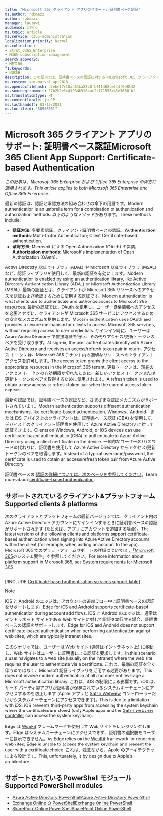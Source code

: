 ```yaml
---
title: 'Microsoft 365 クライアント アプリのサポート: 証明書ベース認証'
ms.author: robmazz
author: robmazz
manager: laurawi
audience: ITPro
ms.topic: article
ms.service: o365-administration
localization_priority: Normal
ms.collection:
- Strat_O365_Enterprise
- M365-subscription-management
search.appverid:
- MET150
f1.keywords:
- NOCSH
description: この記事では、証明書ベースの認証に対する Microsoft 365 クライアント アプリのサポートの詳細について説明します。
ms.custom: seo-marvel-apr2020
ms.openlocfilehash: d5ebef7c10aa61ba28c8fb841468be244f6e8542
ms.sourcegitcommit: 27b2b2e5c41934b918cac2c171556c45e36661bf
ms.translationtype: MT
ms.contentlocale: ja-JP
ms.lasthandoff: 03/19/2021
ms.locfileid: "50905001"
---
```

# <a name="microsoft-365-client-app-support-certificate-based-authentication"></a><span data-ttu-id="6cfd4-103">Microsoft 365 クライアント アプリのサポート: 証明書ベース認証</span><span class="sxs-lookup"><span data-stu-id="6cfd4-103">Microsoft 365 Client App Support: Certificate-based Authentication</span></span>

<span data-ttu-id="6cfd4-104">*この記事は、Microsoft 365 Enterprise および Office 365 Enterprise の両方に適用されます。*</span><span class="sxs-lookup"><span data-stu-id="6cfd4-104">*This article applies to both Microsoft 365 Enterprise and Office 365 Enterprise.*</span></span>

<span data-ttu-id="6cfd4-105">最新の認証は、認証と承認方法の組み合わせの傘下の用語です。</span><span class="sxs-lookup"><span data-stu-id="6cfd4-105">Modern authentication is an umbrella term for a combination of authentication and authorization methods.</span></span> <span data-ttu-id="6cfd4-106">以下のようなメソッドがあります。</span><span class="sxs-lookup"><span data-stu-id="6cfd4-106">These methods include:</span></span>

- <span data-ttu-id="6cfd4-107">**認証方法**: 多要素認証。クライアント証明書ベースの認証。</span><span class="sxs-lookup"><span data-stu-id="6cfd4-107">**Authentication methods**: Multi-factor Authentication; Client Certificate-based authentication.</span></span>
- <span data-ttu-id="6cfd4-108">**承認方法**: Microsoft による Open Authorization (OAuth) の実装。</span><span class="sxs-lookup"><span data-stu-id="6cfd4-108">**Authorization methods**: Microsoft's implementation of Open Authorization (OAuth).</span></span>

<span data-ttu-id="6cfd4-109">Active Directory 認証ライブラリ (ADAL) や Microsoft 認証ライブラリ (MSAL) など、認証ライブラリを使用して、最新の認証を有効にします。</span><span class="sxs-lookup"><span data-stu-id="6cfd4-109">Modern authentication is enabled by using an authentication library, like Active Directory Authentication Library (ADAL) or Microsoft Authentication Library (MSAL).</span></span> <span data-ttu-id="6cfd4-110">最新の認証とは、クライアントが Microsoft 365 リソースへのアクセスを認証および承認するために使用する認証です。</span><span class="sxs-lookup"><span data-stu-id="6cfd4-110">Modern authentication is what clients use to authenticate and authorize access to Microsoft 365 resources.</span></span> <span data-ttu-id="6cfd4-111">最新の認証では、OAuth を使用し、ユーザー資格情報へのアクセスを必要とせずに、クライアントが Microsoft 365 サービスにアクセスするための安全なメカニズムを提供します。</span><span class="sxs-lookup"><span data-stu-id="6cfd4-111">Modern authentication uses OAuth and provides a secure mechanism for clients to access Microsoft 365 services, without requiring access to user credentials.</span></span> <span data-ttu-id="6cfd4-112">サインイン時に、ユーザーは Azure Active Directory で直接認証を行い、その代りアクセス/更新トークンのペアを受け取ります。</span><span class="sxs-lookup"><span data-stu-id="6cfd4-112">At sign-in, the user authenticates directly with Azure Active Directory and receives an access/refresh token pair in return.</span></span> <span data-ttu-id="6cfd4-113">アクセス トークンは、Microsoft 365 テナント内の適切なリソースへのクライアント アクセスを許可します。</span><span class="sxs-lookup"><span data-stu-id="6cfd4-113">The access token grants the client access to the appropriate resources in the Microsoft 365 tenant.</span></span> <span data-ttu-id="6cfd4-114">更新トークンは、現在のアクセス トークンの有効期限が切れたときに、新しいアクセス トークンまたは更新トークンのペアを取得するために使用されます。</span><span class="sxs-lookup"><span data-stu-id="6cfd4-114">A refresh token is used to obtain a new access or refresh token pair when the current access token expires.</span></span>

<span data-ttu-id="6cfd4-115">最新の認証では、証明書ベースの認証など、さまざまな認証メカニズムがサポートされています。</span><span class="sxs-lookup"><span data-stu-id="6cfd4-115">Modern authentication supports different authentication mechanisms, like certificate-based authentication.</span></span> <span data-ttu-id="6cfd4-116">Windows、Android、または iOS デバイス上のクライアントは、証明書ベース認証 (CBA) を使用して、デバイス上のクライアント証明書を使用して Azure Active Directory に対して認証できます。</span><span class="sxs-lookup"><span data-stu-id="6cfd4-116">Clients on Windows, Android, or iOS devices can use certificate-based authentication (CBA) to authenticate to Azure Active Directory using a client certificate on the device.</span></span> <span data-ttu-id="6cfd4-117">一般的なユーザー名/パスワードの代わりに、証明書を使用して Azure Active Directory からアクセス/更新トークンのペアを取得します。</span><span class="sxs-lookup"><span data-stu-id="6cfd4-117">Instead of a typical username/password, the certificate is used to obtain an access/refresh token pair from Azure Active Directory.</span></span>

<span data-ttu-id="6cfd4-118">証明書ベースの [認証の詳細については、次のページを参照してください](/azure/active-directory/authentication/active-directory-certificate-based-authentication-get-started)。</span><span class="sxs-lookup"><span data-stu-id="6cfd4-118">Learn more about [certificate-based authentication](/azure/active-directory/authentication/active-directory-certificate-based-authentication-get-started).</span></span>

## <a name="supported-clients--platforms"></a><span data-ttu-id="6cfd4-119">サポートされているクライアント&プラットフォーム</span><span class="sxs-lookup"><span data-stu-id="6cfd4-119">Supported clients & platforms</span></span>

<span data-ttu-id="6cfd4-120">次のクライアントとプラットフォームの最新バージョンでは、クライアント内の Azure Active Directory アカウントにサインインするときに証明書ベースの認証がサポートされます (たとえば、アプリにアカウントを追加する場合)。</span><span class="sxs-lookup"><span data-stu-id="6cfd4-120">The latest versions of the following clients and platforms support certificate-based authentication when signing into Azure Active Directory accounts within the client (for example, when adding an account to the app).</span></span> <span data-ttu-id="6cfd4-121">Microsoft 365 でのプラットフォームサポートの詳細については [、「Microsoft 365](/microsoft-365/microsoft-365-and-office-resources)のシステム要件」を参照してください。</span><span class="sxs-lookup"><span data-stu-id="6cfd4-121">For more information about platform support in Microsoft 365, see [System requirements for Microsoft 365](/microsoft-365/microsoft-365-and-office-resources).</span></span>
<br>
<br>

[!INCLUDE [Certificate-based authentication services support table](../includes/microsoft-365-client-support-certificate-based-authentication-include.md)]

>[!NOTE]
><span data-ttu-id="6cfd4-122">iOS と Android のエッジは、アカウントの追加フロー中に証明書ベースの認証をサポートします。</span><span class="sxs-lookup"><span data-stu-id="6cfd4-122">Edge for iOS and Android supports certificate-based authentication during account add flows.</span></span> <span data-ttu-id="6cfd4-123">iOS と Android のエッジは、通常はイントラネット サイトである Web サイトに対して認証を実行する場合、証明書ベースの認証をサポートします。</span><span class="sxs-lookup"><span data-stu-id="6cfd4-123">Edge for iOS and Android does not support certificate-based authentication when performing authentication against web sites, which are typically intranet sites.</span></span> <br><br>  <span data-ttu-id="6cfd4-124">このシナリオでは、ユーザーは Web サイト (通常はイントラネット上) に移動し、Web サイトはユーザーに証明書による認証を要求します。</span><span class="sxs-lookup"><span data-stu-id="6cfd4-124">In this scenario, a user navigates to a web site (usually on the intranet) where the web site requires the user to authenticate via a certificate.</span></span> <span data-ttu-id="6cfd4-125">これは、最新の認証を全く伴うのではなく、Microsoft 認証ライブラリを活用する必要があります。</span><span class="sxs-lookup"><span data-stu-id="6cfd4-125">This does not involve modern authentication at all and does not leverage a Microsoft authentication library.</span></span> <span data-ttu-id="6cfd4-126">これは、iOS の制限による影響です。iOS は、サード パーティ製アプリが証明書が保存されているシステムキーチェーンにアクセスするのを防止します (Apple アプリと [Safari Webview](https://developer.apple.com/documentation/safariservices/sfsafariviewcontroller) コントローラーだけがシステムキーチェーンにアクセスできます)。</span><span class="sxs-lookup"><span data-stu-id="6cfd4-126">This is due to a limitation with iOS: iOS prevents third-party apps from accessing the system keychain where the certificates are stored (only Apple apps and the [Safari webview controller](https://developer.apple.com/documentation/safariservices/sfsafariviewcontroller) can access the system keychain).</span></span> <br><br> <span data-ttu-id="6cfd4-127">Edge は [WebKit](https://developer.apple.com/documentation/webkit) フレームワークを使用して Web サイトをレンダリングします。Edge はシステムキーチェーンにアクセスできず、証明書の選択肢をユーザーに提示できません。</span><span class="sxs-lookup"><span data-stu-id="6cfd4-127">As Edge relies on the [WebKit](https://developer.apple.com/documentation/webkit) framework for rendering web sites, Edge is unable to access the system keychain and present the user with a certificate choice.</span></span> <span data-ttu-id="6cfd4-128">これは、残念ながら、Apple のアーキテクチャによる設計です。</span><span class="sxs-lookup"><span data-stu-id="6cfd4-128">This, unfortunately, is by design due to Apple's architecture.</span></span>

## <a name="supported-powershell-modules"></a><span data-ttu-id="6cfd4-129">サポートされている PowerShell モジュール</span><span class="sxs-lookup"><span data-stu-id="6cfd4-129">Supported PowerShell modules</span></span>

- [<span data-ttu-id="6cfd4-130">Azure Active Directory PowerShell</span><span class="sxs-lookup"><span data-stu-id="6cfd4-130">Azure Active Directory PowerShell</span></span>](/powershell/azure/active-directory/overview?view=azureadps-2.0)
- [<span data-ttu-id="6cfd4-131">Exchange Online の PowerShell</span><span class="sxs-lookup"><span data-stu-id="6cfd4-131">Exchange Online PowerShell</span></span>](/powershell/exchange/exchange-online-powershell)
- [<span data-ttu-id="6cfd4-132">SharePoint Online PowerShell</span><span class="sxs-lookup"><span data-stu-id="6cfd4-132">SharePoint Online PowerShell</span></span>](/powershell/sharepoint/sharepoint-online/connect-sharepoint-online)

